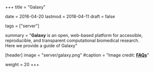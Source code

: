 +++
title = "Galaxy"

date = 2016-04-20
lastmod = 2018-04-11
draft = false

tags = ["server"]

summary = "**Galaxy** is an open, web-based platform for accessible, reproducible, and transparent computational biomedical research. <br>Here we provide a guide of Galaxy"

[header]
image = "server/galaxy.png"
#caption = "Image credit: [**FAQs**](http://animallawsource.org/faq/)"

weight = 20
+++
